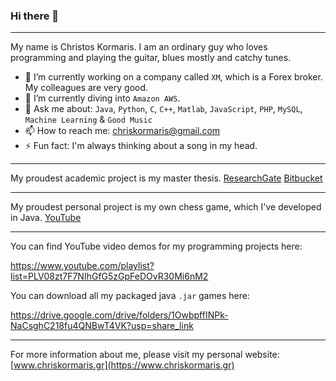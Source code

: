 ### Hi there 👋

<!--
**Iptamenos/Iptamenos** is a ✨ _special_ ✨ repository because its `README.md` (this file) appears on your GitHub profile.

Here are some ideas to get you started:

- 🔭 I’m currently working on ...
- 🌱 I’m currently learning ...
- 👯 I’m looking to collaborate on ...
- 🤔 I’m looking for help with ...
- 💬 Ask me about ...
- 📫 How to reach me: ...
- 😄 Pronouns: ...
- ⚡ Fun fact: ...
-->

---

My name is Christos Kormaris. I am an ordinary guy who loves programming and playing the guitar, blues mostly and catchy tunes. 
- 🔭 I’m currently working on a company called `XM`, which is a Forex broker. My colleagues are very good.
- 🌱 I’m currently diving into `Amazon AWS`.
- 💬 Ask me about: `Java`, `Python`, `C`, `C++`, `Matlab`, `JavaScript`, `PHP`, `MySQL`, `Machine Learning` & `Good Music`
- 📫 How to reach me: [chriskormaris@gmail.com](mailto:chriskormaris@gmail.com)
- ⚡ Fun fact: I'm always thinking about a song in my head.

---

My proudest academic project is my master thesis.
[ResearchGate](https://www.researchgate.net/publication/337000568)
[Bitbucket](https://bitbucket.org/chriskormaris/vae-master-thesis)

---

My proudest personal project is my own chess game, which I've developed in Java.
[YouTube](https://www.youtube.com/watch?v=rgYDlqQ_WSI&t=2s)

---

You can find YouTube video demos for my programming projects here:

https://www.youtube.com/playlist?list=PLV08zt7F7NIhGfG5zGpFeDOvR30Mi6nM2

You can download all my packaged java `.jar` games here:

https://drive.google.com/drive/folders/1OwbpffINPk-NaCsghC218fu4QNBwT4VK?usp=share_link

---

For more information about me, please visit my personal website: [www.chriskormaris.gr](https://www.chriskormaris.gr)
